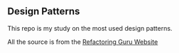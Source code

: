 ## Design Patterns

This repo is my study on the most used design patterns.

All the source is from the [Refactoring Guru Website](https://refactoring.guru/design-patterns/what-is-pattern)
